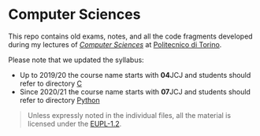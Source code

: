 Computer Sciences
=================

This repo contains old exams, notes, and all the code fragments developed during my lectures of [*Computer Sciences*](https://didattica.polito.it/pls/portal30/gap.pkg_guide.viewGap?p_cod_ins=07JCJLM&p_lang=EN) at [Politecnico di Torino](https://www.polito.it/?lang=en).

Please note that we updated the syllabus:

* Up to 2019/20 the course name starts with **04**JCJ and students should refer to directory [C](./C)
* Since 2020/21 the course name starts with **07**JCJ and students should refer to directory [Python](./Python)


> Unless expressly noted in the individual files, all the material is licensed under the [EUPL-1.2](https://eupl.eu/).
